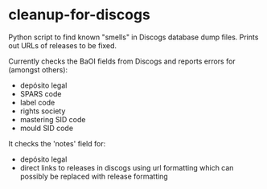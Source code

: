 # cleanup-for-discogs

Python script to find known "smells" in Discogs database dump files. Prints out URLs of releases to be fixed.

Currently checks the BaOI fields from Discogs and reports errors for (amongst others):

* depósito legal
* SPARS code
* label code
* rights society
* mastering SID code
* mould SID code

It checks the 'notes' field for:

* depósito legal
* direct links to releases in discogs using url formatting which can possibly be replaced with release formatting
